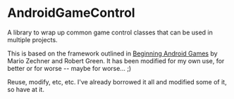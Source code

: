 # AndroidGameControl
A library to wrap up common game control classes that can be used in multiple projects.

This is based on the framework outlined in <a href="http://www.amazon.com/dp/1430246774">Beginning Android Games</a> by Mario Zechner and Robert Green. It has been modified for my own use, for better or for worse -- maybe for worse... ;)

Reuse, modify, etc, etc. I've already borrowed it all and modified some of it, so have at it.
